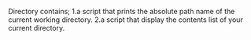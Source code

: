 Directory contains;
1.a script that prints the absolute path name of the current working directory.
2.a script that display the contents list of your current directory.